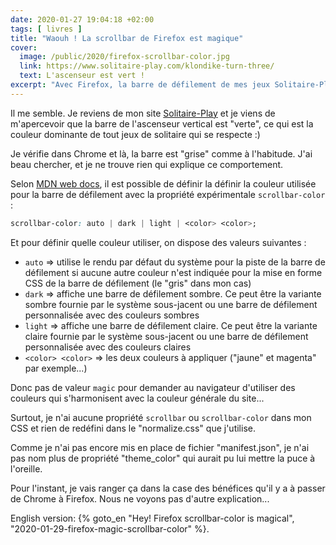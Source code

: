 ```yaml
---
date: 2020-01-27 19:04:18 +02:00
tags: [ livres ]
title: "Waouh ! La scrollbar de Firefox est magique"
cover:
  image: /public/2020/firefox-scrollbar-color.jpg
  link: https://www.solitaire-play.com/klondike-turn-three/
  text: L'ascenseur est vert !
excerpt: "Avec Firefox, la barre de défilement de mes jeux Solitaire-Play est dans les tons «vert», comme le reste du site, et je ne sais pas pourquoi..."
---
```


Il me semble. Je reviens de mon site [Solitaire-Play](https://www.solitaire-play.com/) et je viens de m'apercevoir que la barre de l'ascenseur vertical est "verte", ce qui est la couleur dominante de tout jeux de solitaire qui se respecte :)

Je vérifie dans Chrome et là, la barre est "grise" comme à l'habitude. J'ai beau chercher, et je ne trouve rien qui explique ce comportement.

Selon [MDN web docs](https://developer.mozilla.org/fr/docs/Web/CSS/scrollbar-color), il est possible de définir la définir la couleur utilisée pour la barre de défilement avec la propriété expérimentale `scrollbar-color` :

```css
scrollbar-color: auto | dark | light | <color> <color>;
```

Et pour définir quelle couleur utiliser, on dispose des valeurs suivantes :

* `auto` => utilise le rendu par défaut du système pour la piste de la barre de défilement si aucune autre couleur n'est indiquée pour la mise en forme CSS de la barre de défilement (le "gris" dans mon cas)
* `dark` => affiche une barre de défilement sombre. Ce peut être la variante sombre fournie par le système sous-jacent ou une barre de défilement personnalisée avec des couleurs sombres
* `light` => affiche une barre de défilement claire. Ce peut être la variante claire fournie par le système sous-jacent ou une barre de défilement personnalisée avec des couleurs claires
* `<color> <color>` => les deux couleurs à appliquer ("jaune" et magenta" par exemple...)

Donc pas de valeur `magic` pour demander au navigateur d'utiliser des couleurs qui s'harmonisent avec la couleur générale du site...

Surtout, je n'ai aucune propriété `scrollbar` ou `scrollbar-color` dans mon CSS et rien de redéfini dans le "normalize.css" que j'utilise.

Comme je n'ai pas encore mis en place de fichier "manifest.json", je n'ai pas nom plus de propriété "theme_color" qui aurait pu lui mettre la puce à l'oreille.

Pour l'instant, je vais ranger ça dans la case des bénéfices qu'il y a à passer de Chrome à Firefox. Nous ne voyons pas d'autre explication...

<div class="encart">

English version: {% goto_en "Hey! Firefox scrollbar-color is magical", "2020-01-29-firefox-magic-scrollbar-color" %}.

</div>
